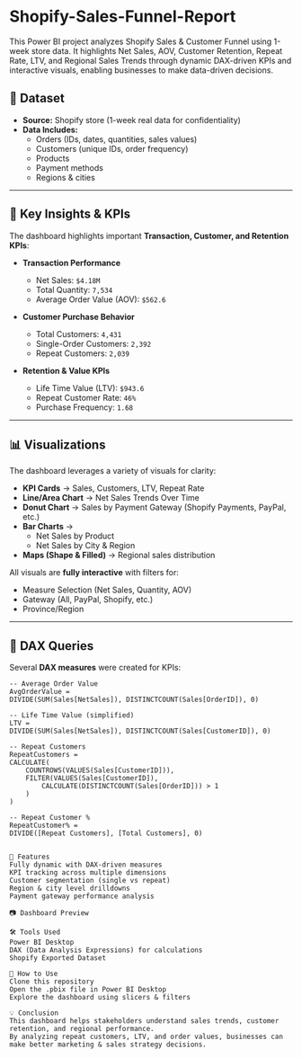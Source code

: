 # Shopify-Sales-Funnel-Report
This Power BI project analyzes Shopify Sales &amp; Customer Funnel using 1-week store data. It highlights Net Sales, AOV, Customer Retention, Repeat Rate, LTV, and Regional Sales Trends through dynamic DAX-driven KPIs and interactive visuals, enabling businesses to make data-driven decisions.

## 📂 Dataset
- **Source:** Shopify store (1-week real data for confidentiality)  
- **Data Includes:**  
  - Orders (IDs, dates, quantities, sales values)  
  - Customers (unique IDs, order frequency)  
  - Products  
  - Payment methods  
  - Regions & cities  

---

## 🎯 Key Insights & KPIs
The dashboard highlights important **Transaction, Customer, and Retention KPIs**:  

- **Transaction Performance**
  - Net Sales: `$4.18M`
  - Total Quantity: `7,534`
  - Average Order Value (AOV): `$562.6`

- **Customer Purchase Behavior**
  - Total Customers: `4,431`
  - Single-Order Customers: `2,392`
  - Repeat Customers: `2,039`

- **Retention & Value KPIs**
  - Life Time Value (LTV): `$943.6`
  - Repeat Customer Rate: `46%`
  - Purchase Frequency: `1.68`

---

## 📊 Visualizations
The dashboard leverages a variety of visuals for clarity:  

- **KPI Cards** → Sales, Customers, LTV, Repeat Rate  
- **Line/Area Chart** → Net Sales Trends Over Time  
- **Donut Chart** → Sales by Payment Gateway (Shopify Payments, PayPal, etc.)  
- **Bar Charts** →  
  - Net Sales by Product  
  - Net Sales by City & Region  
- **Maps (Shape & Filled)** → Regional sales distribution  

All visuals are **fully interactive** with filters for:  
- Measure Selection (Net Sales, Quantity, AOV)  
- Gateway (All, PayPal, Shopify, etc.)  
- Province/Region  

---

## 🧮 DAX Queries
Several **DAX measures** were created for KPIs:  

```DAX
-- Average Order Value
AvgOrderValue =
DIVIDE(SUM(Sales[NetSales]), DISTINCTCOUNT(Sales[OrderID]), 0)

-- Life Time Value (simplified)
LTV =
DIVIDE(SUM(Sales[NetSales]), DISTINCTCOUNT(Sales[CustomerID]), 0)

-- Repeat Customers
RepeatCustomers =
CALCULATE(
    COUNTROWS(VALUES(Sales[CustomerID])),
    FILTER(VALUES(Sales[CustomerID]),
        CALCULATE(DISTINCTCOUNT(Sales[OrderID])) > 1
    )
)

-- Repeat Customer %
RepeatCustomer% =
DIVIDE([Repeat Customers], [Total Customers], 0)


🚀 Features
Fully dynamic with DAX-driven measures
KPI tracking across multiple dimensions
Customer segmentation (single vs repeat)
Region & city level drilldowns
Payment gateway performance analysis

📷 Dashboard Preview

🛠️ Tools Used
Power BI Desktop
DAX (Data Analysis Expressions) for calculations
Shopify Exported Dataset

📌 How to Use
Clone this repository
Open the .pbix file in Power BI Desktop
Explore the dashboard using slicers & filters

💡 Conclusion
This dashboard helps stakeholders understand sales trends, customer retention, and regional performance.
By analyzing repeat customers, LTV, and order values, businesses can make better marketing & sales strategy decisions.
